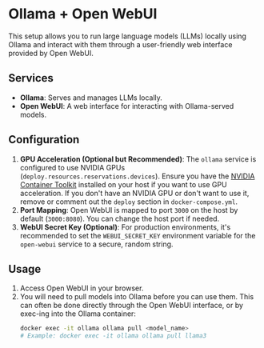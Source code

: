 # Ollama + Open WebUI

This setup allows you to run large language models (LLMs) locally using Ollama and interact with them through a user-friendly web interface provided by Open WebUI.

## Services

-   **Ollama**: Serves and manages LLMs locally.
-   **Open WebUI**: A web interface for interacting with Ollama-served models.

## Configuration

1.  **GPU Acceleration (Optional but Recommended)**: The `ollama` service is configured to use NVIDIA GPUs (`deploy.resources.reservations.devices`). Ensure you have the [NVIDIA Container Toolkit](https://docs.nvidia.com/datacenter/cloud-native/container-toolkit/latest/install-guide.html) installed on your host if you want to use GPU acceleration. If you don't have an NVIDIA GPU or don't want to use it, remove or comment out the `deploy` section in `docker-compose.yml`.
2.  **Port Mapping**: Open WebUI is mapped to port `3000` on the host by default (`3000:8080`). You can change the host port if needed.
3.  **WebUI Secret Key (Optional)**: For production environments, it's recommended to set the `WEBUI_SECRET_KEY` environment variable for the `open-webui` service to a secure, random string.

## Usage

1.  Access Open WebUI in your browser.
2.  You will need to pull models into Ollama before you can use them. This can often be done directly through the Open WebUI interface, or by exec-ing into the Ollama container:
    ```bash
    docker exec -it ollama ollama pull <model_name> 
    # Example: docker exec -it ollama ollama pull llama3
    ```
 